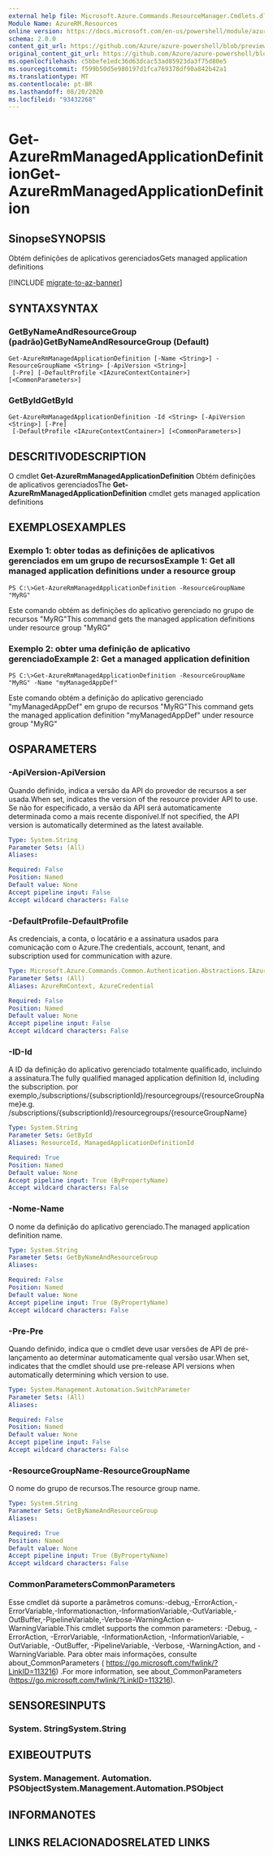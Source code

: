 ```yaml
---
external help file: Microsoft.Azure.Commands.ResourceManager.Cmdlets.dll-Help.xml
Module Name: AzureRM.Resources
online version: https://docs.microsoft.com/en-us/powershell/module/azurerm.resources/get-azurermmanagedapplicationdefinition
schema: 2.0.0
content_git_url: https://github.com/Azure/azure-powershell/blob/preview/src/ResourceManager/Resources/Commands.Resources/help/Get-AzureRmManagedApplicationDefinition.md
original_content_git_url: https://github.com/Azure/azure-powershell/blob/preview/src/ResourceManager/Resources/Commands.Resources/help/Get-AzureRmManagedApplicationDefinition.md
ms.openlocfilehash: c5bbefe1edc36d63dcac53ad85923da3f75d80e5
ms.sourcegitcommit: f599b50d5e980197d1fca769378df90a842b42a1
ms.translationtype: MT
ms.contentlocale: pt-BR
ms.lasthandoff: 08/20/2020
ms.locfileid: "93432268"
---
```

# <span data-ttu-id="ab269-101">Get-AzureRmManagedApplicationDefinition</span><span class="sxs-lookup"><span data-stu-id="ab269-101">Get-AzureRmManagedApplicationDefinition</span></span>

## <span data-ttu-id="ab269-102">Sinopse</span><span class="sxs-lookup"><span data-stu-id="ab269-102">SYNOPSIS</span></span>
<span data-ttu-id="ab269-103">Obtém definições de aplicativos gerenciados</span><span class="sxs-lookup"><span data-stu-id="ab269-103">Gets managed application definitions</span></span>

[!INCLUDE [migrate-to-az-banner](../../includes/migrate-to-az-banner.md)]

## <span data-ttu-id="ab269-104">SYNTAX</span><span class="sxs-lookup"><span data-stu-id="ab269-104">SYNTAX</span></span>

### <span data-ttu-id="ab269-105">GetByNameAndResourceGroup (padrão)</span><span class="sxs-lookup"><span data-stu-id="ab269-105">GetByNameAndResourceGroup (Default)</span></span>
```
Get-AzureRmManagedApplicationDefinition [-Name <String>] -ResourceGroupName <String> [-ApiVersion <String>]
 [-Pre] [-DefaultProfile <IAzureContextContainer>] [<CommonParameters>]
```

### <span data-ttu-id="ab269-106">GetById</span><span class="sxs-lookup"><span data-stu-id="ab269-106">GetById</span></span>
```
Get-AzureRmManagedApplicationDefinition -Id <String> [-ApiVersion <String>] [-Pre]
 [-DefaultProfile <IAzureContextContainer>] [<CommonParameters>]
```

## <span data-ttu-id="ab269-107">DESCRITIVO</span><span class="sxs-lookup"><span data-stu-id="ab269-107">DESCRIPTION</span></span>
<span data-ttu-id="ab269-108">O cmdlet **Get-AzureRmManagedApplicationDefinition** Obtém definições de aplicativos gerenciados</span><span class="sxs-lookup"><span data-stu-id="ab269-108">The **Get-AzureRmManagedApplicationDefinition** cmdlet gets managed application definitions</span></span>

## <span data-ttu-id="ab269-109">EXEMPLOS</span><span class="sxs-lookup"><span data-stu-id="ab269-109">EXAMPLES</span></span>

### <span data-ttu-id="ab269-110">Exemplo 1: obter todas as definições de aplicativos gerenciados em um grupo de recursos</span><span class="sxs-lookup"><span data-stu-id="ab269-110">Example 1: Get all managed application definitions under a resource group</span></span>
```
PS C:\>Get-AzureRmManagedApplicationDefinition -ResourceGroupName "MyRG"
```

<span data-ttu-id="ab269-111">Este comando obtém as definições do aplicativo gerenciado no grupo de recursos "MyRG"</span><span class="sxs-lookup"><span data-stu-id="ab269-111">This command gets the managed application definitions under resource group "MyRG"</span></span>

### <span data-ttu-id="ab269-112">Exemplo 2: obter uma definição de aplicativo gerenciado</span><span class="sxs-lookup"><span data-stu-id="ab269-112">Example 2: Get a managed application definition</span></span>
```
PS C:\>Get-AzureRmManagedApplicationDefinition -ResourceGroupName "MyRG" -Name "myManagedAppDef"
```

<span data-ttu-id="ab269-113">Este comando obtém a definição do aplicativo gerenciado "myManagedAppDef" em grupo de recursos "MyRG"</span><span class="sxs-lookup"><span data-stu-id="ab269-113">This command gets the managed application definition "myManagedAppDef" under resource group "MyRG"</span></span>

## <span data-ttu-id="ab269-114">OS</span><span class="sxs-lookup"><span data-stu-id="ab269-114">PARAMETERS</span></span>

### <span data-ttu-id="ab269-115">-ApiVersion</span><span class="sxs-lookup"><span data-stu-id="ab269-115">-ApiVersion</span></span>
<span data-ttu-id="ab269-116">Quando definido, indica a versão da API do provedor de recursos a ser usada.</span><span class="sxs-lookup"><span data-stu-id="ab269-116">When set, indicates the version of the resource provider API to use.</span></span>
<span data-ttu-id="ab269-117">Se não for especificado, a versão da API será automaticamente determinada como a mais recente disponível.</span><span class="sxs-lookup"><span data-stu-id="ab269-117">If not specified, the API version is automatically determined as the latest available.</span></span>

```yaml
Type: System.String
Parameter Sets: (All)
Aliases:

Required: False
Position: Named
Default value: None
Accept pipeline input: False
Accept wildcard characters: False
```

### <span data-ttu-id="ab269-118">-DefaultProfile</span><span class="sxs-lookup"><span data-stu-id="ab269-118">-DefaultProfile</span></span>
<span data-ttu-id="ab269-119">As credenciais, a conta, o locatário e a assinatura usados para comunicação com o Azure.</span><span class="sxs-lookup"><span data-stu-id="ab269-119">The credentials, account, tenant, and subscription used for communication with azure.</span></span>

```yaml
Type: Microsoft.Azure.Commands.Common.Authentication.Abstractions.IAzureContextContainer
Parameter Sets: (All)
Aliases: AzureRmContext, AzureCredential

Required: False
Position: Named
Default value: None
Accept pipeline input: False
Accept wildcard characters: False
```

### <span data-ttu-id="ab269-120">-ID</span><span class="sxs-lookup"><span data-stu-id="ab269-120">-Id</span></span>
<span data-ttu-id="ab269-121">A ID da definição do aplicativo gerenciado totalmente qualificado, incluindo a assinatura.</span><span class="sxs-lookup"><span data-stu-id="ab269-121">The fully qualified managed application definition Id, including the subscription.</span></span>
<span data-ttu-id="ab269-122">por exemplo,/subscriptions/{subscriptionId}/resourcegroups/{resourceGroupName}</span><span class="sxs-lookup"><span data-stu-id="ab269-122">e.g. /subscriptions/{subscriptionId}/resourcegroups/{resourceGroupName}</span></span>

```yaml
Type: System.String
Parameter Sets: GetById
Aliases: ResourceId, ManagedApplicationDefinitionId

Required: True
Position: Named
Default value: None
Accept pipeline input: True (ByPropertyName)
Accept wildcard characters: False
```

### <span data-ttu-id="ab269-123">-Nome</span><span class="sxs-lookup"><span data-stu-id="ab269-123">-Name</span></span>
<span data-ttu-id="ab269-124">O nome da definição do aplicativo gerenciado.</span><span class="sxs-lookup"><span data-stu-id="ab269-124">The managed application definition name.</span></span>

```yaml
Type: System.String
Parameter Sets: GetByNameAndResourceGroup
Aliases:

Required: False
Position: Named
Default value: None
Accept pipeline input: True (ByPropertyName)
Accept wildcard characters: False
```

### <span data-ttu-id="ab269-125">-Pre</span><span class="sxs-lookup"><span data-stu-id="ab269-125">-Pre</span></span>
<span data-ttu-id="ab269-126">Quando definido, indica que o cmdlet deve usar versões de API de pré-lançamento ao determinar automaticamente qual versão usar.</span><span class="sxs-lookup"><span data-stu-id="ab269-126">When set, indicates that the cmdlet should use pre-release API versions when automatically determining which version to use.</span></span>

```yaml
Type: System.Management.Automation.SwitchParameter
Parameter Sets: (All)
Aliases:

Required: False
Position: Named
Default value: None
Accept pipeline input: False
Accept wildcard characters: False
```

### <span data-ttu-id="ab269-127">-ResourceGroupName</span><span class="sxs-lookup"><span data-stu-id="ab269-127">-ResourceGroupName</span></span>
<span data-ttu-id="ab269-128">O nome do grupo de recursos.</span><span class="sxs-lookup"><span data-stu-id="ab269-128">The resource group name.</span></span>

```yaml
Type: System.String
Parameter Sets: GetByNameAndResourceGroup
Aliases:

Required: True
Position: Named
Default value: None
Accept pipeline input: True (ByPropertyName)
Accept wildcard characters: False
```

### <span data-ttu-id="ab269-129">CommonParameters</span><span class="sxs-lookup"><span data-stu-id="ab269-129">CommonParameters</span></span>
<span data-ttu-id="ab269-130">Esse cmdlet dá suporte a parâmetros comuns:-debug,-ErrorAction,-ErrorVariable,-Informationaction,-InformationVariable,-OutVariable,-OutBuffer,-PipelineVariable,-Verbose-WarningAction e-WarningVariable.</span><span class="sxs-lookup"><span data-stu-id="ab269-130">This cmdlet supports the common parameters: -Debug, -ErrorAction, -ErrorVariable, -InformationAction, -InformationVariable, -OutVariable, -OutBuffer, -PipelineVariable, -Verbose, -WarningAction, and -WarningVariable.</span></span> <span data-ttu-id="ab269-131">Para obter mais informações, consulte about_CommonParameters ( https://go.microsoft.com/fwlink/?LinkID=113216) .</span><span class="sxs-lookup"><span data-stu-id="ab269-131">For more information, see about_CommonParameters (https://go.microsoft.com/fwlink/?LinkID=113216).</span></span>

## <span data-ttu-id="ab269-132">SENSORES</span><span class="sxs-lookup"><span data-stu-id="ab269-132">INPUTS</span></span>

### <span data-ttu-id="ab269-133">System. String</span><span class="sxs-lookup"><span data-stu-id="ab269-133">System.String</span></span>

## <span data-ttu-id="ab269-134">EXIBE</span><span class="sxs-lookup"><span data-stu-id="ab269-134">OUTPUTS</span></span>

### <span data-ttu-id="ab269-135">System. Management. Automation. PSObject</span><span class="sxs-lookup"><span data-stu-id="ab269-135">System.Management.Automation.PSObject</span></span>

## <span data-ttu-id="ab269-136">INFORMA</span><span class="sxs-lookup"><span data-stu-id="ab269-136">NOTES</span></span>

## <span data-ttu-id="ab269-137">LINKS RELACIONADOS</span><span class="sxs-lookup"><span data-stu-id="ab269-137">RELATED LINKS</span></span>
